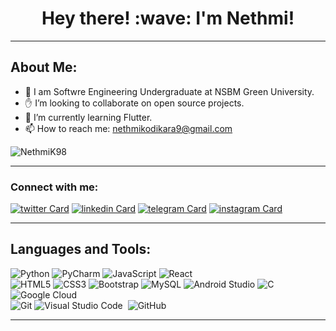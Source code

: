 <h1 align=center>Hey there!  :wave: I'm Nethmi!</h1>
<hr>

## About Me:
-  👧 I am Softwre Engineering Undergraduate at NSBM Green University. 
-  :raised_hand: I’m looking to collaborate on open source projects.
-  🌱 I’m currently learning Flutter.
- 📫 How to reach me: nethmikodikara9@gmail.com
<p align="left"> <img src="https://komarev.com/ghpvc/?username=NethmiK98&color=brightgreen" alt="NethmiK98" /></p> 
<!-- ![![GitHub: @NethmiK98](https://img.shields.io/github/followers/NethmiK98?color=green&logo=github&style=flat-square)](https://github.com/NethmiK98) -->

<hr>

### Connect with me:

[![twitter Card](https://img.icons8.com/color/50/000000/twitter.png)](https://mobile.twitter.com/kodikara_nethmi)
[![linkedin Card](https://img.icons8.com/color/50/000000/linkedin.png)](https://www.linkedin.com/in/nethmi-kodikara-4280761b2/)
[![telegram Card](https://img.icons8.com/color/50/000000/telegram-app.png)](https://t.me/NethmiKodikara)
[![instagram Card](https://img.icons8.com/fluent/50/000000/instagram-new.png)](https://www.instagram.com/nethmi_kodikara/)

<hr>

## Languages and Tools:
![Python](https://img.shields.io/badge/-Python-8fcfd1?style=flat-square&logo=Python)
![PyCharm](https://img.shields.io/badge/-PyCharm-green?style=flat-square&logo=pycharm)
![JavaScript](https://img.shields.io/badge/-JavaScript-black?style=flat-square&logo=javascript)
![React](https://img.shields.io/badge/-React-black?style=flat-square&logo=react)<br>
![HTML5](https://img.shields.io/badge/-HTML5-E34F26?style=flat-square&logo=html5&logoColor=white)
![CSS3](https://img.shields.io/badge/-CSS3-1572B6?style=flat-square&logo=css3)
![Bootstrap](https://img.shields.io/badge/-Bootstrap-563D7C?style=flat-square&logo=bootstrap)
![MySQL](https://img.shields.io/badge/-MySQL-black?style=flat-square&logo=mysql)
![Android Studio](https://img.shields.io/badge/-Android%20Studio-green?style=flat-square&logo=android-studio)
![C](https://img.shields.io/badge/-C-05122A?style=flat&logo=C&logoColor=A8B9CC)&nbsp;
![Google Cloud](https://img.shields.io/badge/Google%20Cloud-black?style=flat-square&logo=google-cloud)<br>
![Git](https://img.shields.io/badge/-Git-black?style=flat-square&logo=git)
![Visual Studio Code](https://img.shields.io/badge/-Visual%20Studio%20Code-05122A?style=flat&logo=visual-studio-code&logoColor=007ACC)&nbsp;
![GitHub](https://img.shields.io/badge/-GitHub-05122A?style=flat&logo=github)&nbsp;

<!--![Illustrator](https://img.shields.io/badge/-Illustrator-05122A?style=flat&logo=adobe-illustrator)&nbsp; -->

<!-- ![Flutter](https://img.shields.io/badge/-Flutter-02569B?style=flat-square&logo=flutter)
<!-- ![Firebase](https://img.shields.io/badge/Firebase-007ACC?style=flat-square&logo=firebase) -->
<!-- ![Amazon AWS](https://img.shields.io/badge/Amazon%20AWS-232F3E?style=flat-square&logo=amazon-aws)  --> 
<!-- ![MongoDB](https://img.shields.io/badge/-MongoDB-black?style=flat-square&logo=mongodb)  -->
<!-- ![Docker](https://img.shields.io/badge/-Docker-black?style=flat-square&logo=docker) -->
<hr>

<!--![Nethmi's github stats](https://github-readme-stats.vercel.app/api?username=kadnkodikara&layout=compact&langs_count=8&theme=light)-->
<!--![Top Langs](https://github-readme-stats.vercel.app/api/top-langs/?username=kadnkodikara&layout=compact&langs_count=8&theme=light)
<hr>



<!--
**kadnkodikara/kadnkodikara** is a ✨ _special_ ✨ repository because its `README.md` (this file) appears on your GitHub profile.

Here are some ideas to get you started:

- 🔭 I’m currently working on ...
- 🌱 I’m currently learning ...
- 👯 I’m looking to collaborate on ...
- 🤔 I’m looking for help with ...
- 💬 Ask me about ...
- 📫 How to reach me: ...
- 😄 Pronouns: ...
- ⚡ Fun fact: ...
-->
